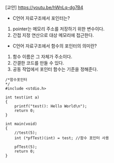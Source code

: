 [교안] https://youtu.be/hWnLq-dg7B4<br>
* C언어 자료구조에서 포인터는?<br>
1. pointer는 메모리 주소를 저장하기 위한 변수이다.
2. 간접 지정 연산으로 대상 메모리에 접근한다.

* C언어 자료구조에서 함수의 포인터의 의미란?<br>
1. 함수 이름은 그 자체가 주소이다.
2. 간결한 코드를 만들 수 있다.
3. 공동 작업에서 포인터 함수는 기준을 정해준다.

```
/*함수포인터
*/
#include <stdio.h>

int test(int a)
{
	printf("test(): Hello World\n");
	return 0;
}

int main(void)
{
	//test(5);
	int (*pfTest)(int) = test; //함수 포인터 사용

	pfTest(5);
	return 0;
}
```
